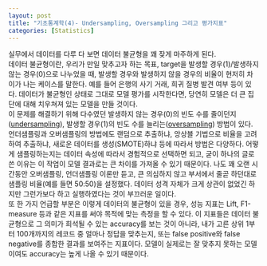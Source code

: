 ```yaml
---
layout: post
title: "기초통계학(4)- Undersampling, Oversampling 그리고 평가지표"
categories: [Statistics]
---
```

실무에서 데이터를 다루 다 보면 데이터 불균형을 꽤 잦게 마주하게 된다. <br>
데이터 불균형이란, 우리가 만일 맞추고자 하는 목표, target을 발생할 경우(1)/발생하지 않는 경우(0)으로 나누었을 때, 발생할 경우와 발생하지 않을 경우의 비율이 현저히 차이가 나는 케이스를 말한다. 예를 들어 은행의 사기 거래, 희귀 질병 발견 여부 등이 있다. 데이터가 불균형인 상태로 그대로 모델 평가를 시작한다면, 당연히 모델은 더 큰 집단에 대해 치우쳐져 있는 모델을 만들 것이다. <br>
이 문제를 해결하기 위해 다수였던 발생하지 않는 경우(0)의 빈도 수를 줄이던지(<u>undersampling</u>), 발생할 경우(1)의 빈도 수를 늘리는(<u>oversampling</u>) 방법이 있다. 언더샘플링과 오버샘플링의 방법에도 랜덤으로 추출하냐, 앙상블 기법으로 비율을 고려하여 추출하냐, 새로운 데이터를 생성(SMOTE)하냐 등에 따라서 방법은 다양하다. 어떻게 샘플링하는지는 데이터 속성에 따라서 경험적으로 선택하면 되고, 굳이 하나의 글로 쓴 이유는 이 작업이 모델 결과로는 큰 차이를 가져올 수 있기 때문이다. 나도 꽤 오랜 시간동안 오버샘플링, 언더샘플링 이론만 듣고, 큰 의심하지 않고 부서에서 줄곧 하던대로 샘플링 비율(예를 들면 50:50)을 설정했다. 데이터 성격 자체가 크게 상관이 없었긴 하지만 그런가보다 하고 실행하였다는 것이 부끄러운 일이다.
<br>
또 한 가지 언급할 부분은 이렇게 데이터의 불균형이 있을 경우, 성능 지표는 Lift, F1-measure 등과 같은 지표를 써야 목적에 맞는 측정을 할 수 있다. 이 지표들은 데이터 불균형으로 그 의미가 희석될 수 있는 accuracy를 보는 것이 아니라, 내가 고른 상위 1부터 100개까지의 레코드 중 얼마나 정답을 맞추는지, 또는 false positive와 false negative를 종합한 결과를 보여주는 지표이다. 모델이 실제로는 잘 맞추지 못하는 모델이여도 accuracy는 높게 나올 수 있기 때문이다.  
